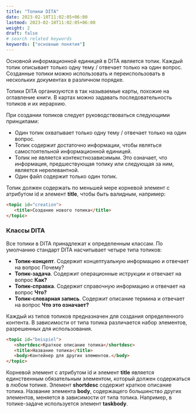 ```yaml
---
title: "Топики DITA"
date: 2023-02-10T11:02:05+06:00
lastmod: 2023-02-10T11:02:05+06:00
weight: 2
draft: false
# search related keywords
keywords: ["основные понятия"]
---
```


Основной информационной единицей в DITA является топик. Каждый топик описывает только одну тему / отвечает
только на один вопрос. Созданные топики можно использовать и переиспользовать в нескольких документах в
различном порядке.

Топики DITA организуются в так называемые карты, похожие на оглавление книги. В картах можно задавать
последовательность топиков и их иерархию.

При создании топиков следует руководствоваться следующими принципами:

* Один топик охватывает только одну тему / отвечает только на один вопрос.
* Топик содержит достаточно информации, чтобы являться самостоятельной информационной единицей.
* Топик не является контекстнозависимым. Это означает, что информация, предшествующая топику или следующая за ним,
является нерелевантной.
* Один файл содержит только один топик.

Топик должен содержать по меньшей мере корневой элемент с атрибутом id и элемент **title**, чтобы быть валидным, например:

```html
<topic id="creation">
   <title>Создание нового топика</title>
</topic>
```

### Классы DITA

Все топики в DITA принадлежат к определенным классам. По умолчанию стандарт DITA насчитывает четыре типа топиков:

* **Топик-концепт**. Содержит концептуальную информацию и отвечает на вопрос Почему?
* **Топик-задача**. Содержит операционные иструкции и отвечает на вопрос **Как?**
* **Топик-справка**. Содержит справочную информацию и отвечает на вопрос **Что?**
* **Топик-словарная запись**. Содержит описание термина и отвечает на вопрос **Что это означает?**

Каждый из типов топиков предназначен для создания определенного контента. В зависимости от типа топика различается
набор элементов, разрешенных для использования.

```html
<topic id="beispiel">
   <shortdesc>Краткое описание топика</shortdesc>
   <title>Название топика</title>
   <body>Контейнер для других элементов.</body>
</topic>
```

Корневой элемент с атрибутом id и элемент **title** является единственным обязательным элементом, который должен
содержаться в любом топике. Элемент **shortdesc** содержит краткое описание топика. Название элемента **body**,
содержащего большинство других элементов, меняется в зависимости от типа топика. Например, в топике-задаче
используется элемент **taskbody**.